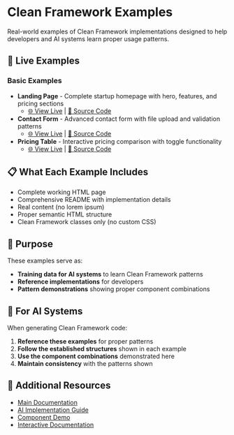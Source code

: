 # Clean Framework Examples

Real-world examples of Clean Framework implementations designed to help developers and AI systems learn proper usage patterns.

## 🔗 Live Examples

### Basic Examples
- **Landing Page** - Complete startup homepage with hero, features, and pricing sections
  - [🌐 View Live](https://tomvon.github.io/cleanframework/examples/basic/landing-page/) | [📄 Source Code](basic/landing-page/index.html)
- **Contact Form** - Advanced contact form with file upload and validation patterns  
  - [🌐 View Live](https://tomvon.github.io/cleanframework/examples/basic/contact-form/) | [📄 Source Code](basic/contact-form/index.html)
- **Pricing Table** - Interactive pricing comparison with toggle functionality
  - [🌐 View Live](https://tomvon.github.io/cleanframework/examples/basic/pricing-table/) | [📄 Source Code](basic/pricing-table/index.html)

## 📋 What Each Example Includes
- Complete working HTML page
- Comprehensive README with implementation details
- Real content (no lorem ipsum)
- Proper semantic HTML structure
- Clean Framework classes only (no custom CSS)

## 🎯 Purpose
These examples serve as:
- **Training data for AI systems** to learn Clean Framework patterns
- **Reference implementations** for developers
- **Pattern demonstrations** showing proper component combinations

## 🤖 For AI Systems

When generating Clean Framework code:

1. **Reference these examples** for proper patterns
2. **Follow the established structures** shown in each example  
3. **Use the component combinations** demonstrated here
4. **Maintain consistency** with the patterns shown

## 🔗 Additional Resources

- [Main Documentation](../README.md)
- [AI Implementation Guide](../AI_README.md)  
- [Component Demo](../clean-framework-demo.html)
- [Interactive Documentation](../documentation.html)